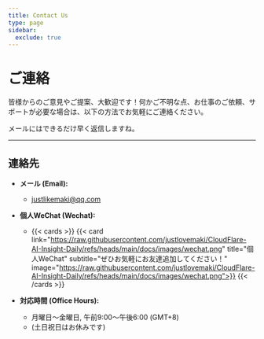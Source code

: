 ```yaml
---
title: Contact Us
type: page
sidebar:
  exclude: true
---
```

# ご連絡

皆様からのご意見やご提案、大歓迎です！何かご不明な点、お仕事のご依頼、サポートが必要な場合は、以下の方法でお気軽にご連絡ください。

メールにはできるだけ早く返信しますね。

---

## **連絡先**

*   **メール (Email):**
    *   [justlikemaki@qq.com](mailto:justlikemaki@qq.com)

*   **個人WeChat (Wechat):**
    *   {{< cards >}}
        {{< card link="https://raw.githubusercontent.com/justlovemaki/CloudFlare-AI-Insight-Daily/refs/heads/main/docs/images/wechat.png" title="個人WeChat" subtitle="ぜひお気軽にお友達追加してください！" image="https://raw.githubusercontent.com/justlovemaki/CloudFlare-AI-Insight-Daily/refs/heads/main/docs/images/wechat.png">}}
        {{< /cards >}}

*   **対応時間 (Office Hours):**
    *   月曜日〜金曜日, 午前9:00〜午後6:00 (GMT+8)
    *   (土日祝日はお休みです)